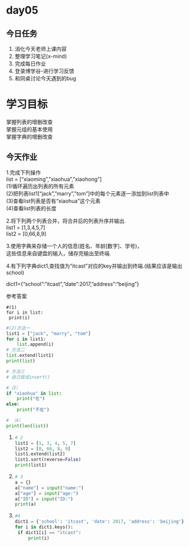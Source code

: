 # day05

## 今日任务

1. 消化今天老师上课内容
2. 整理学习笔记\(x-mind\)
3. 完成每日作业
4. 登录博学谷-进行学习反馈
5. 和同桌讨论今天遇到的bug

# 学习目标

掌握列表的增删改查  
掌握元组的基本使用  
掌握字典的增删改查

## 今天作业

1.完成下列操作  
list = \[“xiaoming”,”xiaohua”,”xiaohong”\]  
\(1\)循环遍历出列表的所有元素  
\(2\)把列表list1\[“jack”,”marry”,”tom”\]中的每个元素逐一添加到list列表中  
\(3\)查看list列表是否有“xiaohua”这个元素  
\(4\)查看list列表的长度

2.将下列两个列表合并，将合并后的列表升序并输出.  
list1 = \[1,3,4,5,7\]  
list2 = \[0,66,8,9\]

3.使用字典来存储一个人的信息\(姓名、年龄\[数字\]、学号\)，  
这些信息来自键盘的输入，储存完输出至终端.

4.有下列字典dict1,查找值为“itcast”对应的key并输出到终端.\(结果应该是输出school\)

dict1={“school”:“itcast”,“date”:2017,”address”:“beijing”}

参考答案

```
#(1)
for i in list:
 print(i)

```

```py
#(2)方法一
list1 = ["jack", "marry", "tom"]
for i in list1:
    list.append(i)
# 方法二
list.extend(list1)
print(list)

# 方法三
# 自己尝试insert()
```

```py
#（3）
if "xiaohua" in list:
    print("在")
else:
    print("不在")
```

```py
# （4）
print(len(list))
```

1. ```py
   # 2 
   list1 = [1, 3, 4, 5, 7]
   list2 = [0, 66, 8, 9]
   list1.extend(list2)
   list1.sort(reverse=False)
   print(list1)
   ```
2. ```py
   # 3
   a = {}
   a["name"] = input("name:")
   a["age"] = input("age:")
   a["ID"] = input("ID:")
   print(a)
   ```
3. ```py
   #4
   dict1 = {'school': 'itcast', 'date': 2017, 'address': 'beijing'}
   for i in dict1.keys():
    if dict1[i] == "itcast":
        print(i)
   ```



